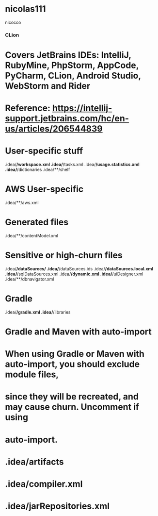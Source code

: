 # nicolas111
nicocco
### CLion ###
# Covers JetBrains IDEs: IntelliJ, RubyMine, PhpStorm, AppCode, PyCharm, CLion, Android Studio, WebStorm and Rider
# Reference: https://intellij-support.jetbrains.com/hc/en-us/articles/206544839

# User-specific stuff
.idea/**/workspace.xml
.idea/**/tasks.xml
.idea/**/usage.statistics.xml
.idea/**/dictionaries
.idea/**/shelf

# AWS User-specific
.idea/**/aws.xml

# Generated files
.idea/**/contentModel.xml

# Sensitive or high-churn files
.idea/**/dataSources/
.idea/**/dataSources.ids
.idea/**/dataSources.local.xml
.idea/**/sqlDataSources.xml
.idea/**/dynamic.xml
.idea/**/uiDesigner.xml
.idea/**/dbnavigator.xml

# Gradle
.idea/**/gradle.xml
.idea/**/libraries

# Gradle and Maven with auto-import
# When using Gradle or Maven with auto-import, you should exclude module files,
# since they will be recreated, and may cause churn.  Uncomment if using
# auto-import.
# .idea/artifacts
# .idea/compiler.xml
# .idea/jarRepositories.xml
